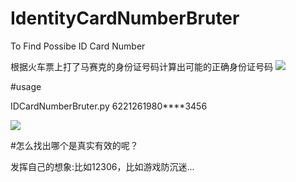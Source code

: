 # IdentityCardNumberBruter
To Find Possibe ID Card Number

根据火车票上打了马赛克的身份证号码计算出可能的正确身份证号码
![](http://i.imgur.com/WH6rN0p.jpg)


#usage

IDCardNumberBruter.py 6221261980****3456

![](http://i.imgur.com/xbCyZm5.jpg)

#怎么找出哪个是真实有效的呢？

发挥自己的想象:比如12306，比如游戏防沉迷...
